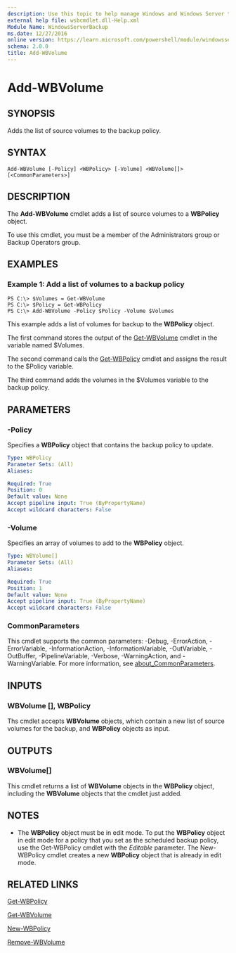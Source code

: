 ```yaml
---
description: Use this topic to help manage Windows and Windows Server technologies with Windows PowerShell.
external help file: wsbcmdlet.dll-Help.xml
Module Name: WindowsServerBackup
ms.date: 12/27/2016
online version: https://learn.microsoft.com/powershell/module/windowsserverbackup/add-wbvolume?view=windowsserver2019-ps&wt.mc_id=ps-gethelp
schema: 2.0.0
title: Add-WBVolume
---
```


# Add-WBVolume

## SYNOPSIS
Adds the list of source volumes to the backup policy.

## SYNTAX

```
Add-WBVolume [-Policy] <WBPolicy> [-Volume] <WBVolume[]> [<CommonParameters>]
```

## DESCRIPTION
The **Add-WBVolume** cmdlet adds a list of source volumes to a **WBPolicy** object.

To use this cmdlet, you must be a member of the Administrators group or Backup Operators group.

## EXAMPLES

### Example 1: Add a list of volumes to a backup policy
```
PS C:\> $Volumes = Get-WBVolume
PS C:\> $Policy = Get-WBPolicy
PS C:\> Add-WBVolume -Policy $Policy -Volume $Volumes
```

This example adds a list of volumes for backup to the **WBPolicy** object.

The first command stores the output of the [Get-WBVolume](./Get-WBVolume.md) cmdlet in the variable named $Volumes.

The second command calls the [Get-WBPolicy](./Get-WBPolicy.md) cmdlet and assigns the result to the $Policy variable.

The third command adds the volumes in the $Volumes variable to the backup policy.

## PARAMETERS

### -Policy
Specifies a **WBPolicy** object that contains the backup policy to update.

```yaml
Type: WBPolicy
Parameter Sets: (All)
Aliases: 

Required: True
Position: 0
Default value: None
Accept pipeline input: True (ByPropertyName)
Accept wildcard characters: False
```

### -Volume
Specifies an array of volumes to add to the **WBPolicy** object.

```yaml
Type: WBVolume[]
Parameter Sets: (All)
Aliases: 

Required: True
Position: 1
Default value: None
Accept pipeline input: True (ByPropertyName)
Accept wildcard characters: False
```

### CommonParameters
This cmdlet supports the common parameters: -Debug, -ErrorAction, -ErrorVariable, -InformationAction, -InformationVariable, -OutVariable, -OutBuffer, -PipelineVariable, -Verbose, -WarningAction, and -WarningVariable. For more information, see [about_CommonParameters](https://go.microsoft.com/fwlink/?LinkID=113216).

## INPUTS

### WBVolume [], WBPolicy
Ths cmdlet accepts **WBVolume** objects, which contain a new list of source volumes for the backup, and **WBPolicy** objects as input.

## OUTPUTS

### WBVolume[]
This cmdlet returns a list of **WBVolume** objects in the **WBPolicy** object, including the **WBVolume** objects that the cmdlet just added.

## NOTES
* The **WBPolicy** object must be in edit mode. To put the **WBPolicy** object in edit mode for a policy that you set as the scheduled backup policy, use the Get-WBPolicy cmdlet with the *Editable* parameter. The New-WBPolicy cmdlet creates a new **WBPolicy** object that is already in edit mode.

## RELATED LINKS

[Get-WBPolicy](./Get-WBPolicy.md)

[Get-WBVolume](./Get-WBVolume.md)

[New-WBPolicy](./New-WBPolicy.md)

[Remove-WBVolume](./Remove-WBVolume.md)


